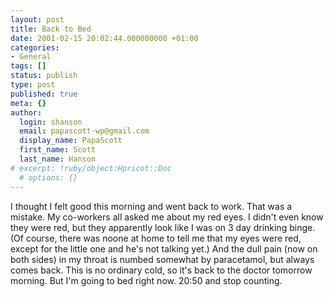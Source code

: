 ```yaml
---
layout: post
title: Back to Bed
date: 2001-02-15 20:02:44.000000000 +01:00
categories:
- General
tags: []
status: publish
type: post
published: true
meta: {}
author:
  login: shanson
  email: papascott-wp@gmail.com
  display_name: PapaScott
  first_name: Scott
  last_name: Hanson
# excerpt: !ruby/object:Hpricot::Doc
  # options: {}
---
```

<p>I thought I felt good this morning and went back to work. That was a mistake. My co-workers all asked me about my red eyes. I didn't even know they were red, but they apparently look like I was on 3 day drinking binge. (Of course, there was noone at home to tell me that my eyes were red, except for the little one and he's not talking yet.) And the dull pain (now on both sides) in my throat is numbed somewhat by paracetamol, but always comes back. This is no ordinary cold, so it's back to the doctor tomorrow morning. But I'm going to bed right now. 20:50 and stop counting.</p>
